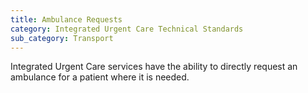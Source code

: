 ```yaml
---
title: Ambulance Requests
category: Integrated Urgent Care Technical Standards
sub_category: Transport
---
```


Integrated Urgent Care services have the ability to directly request an ambulance for a patient where it is needed.
